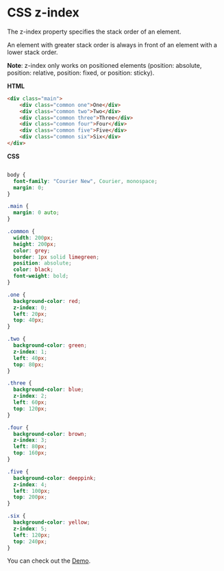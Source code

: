 # CSS z-index

The z-index property specifies the stack order of an element.

An element with greater stack order is always in front of an element with a lower stack order.

**Note**: z-index only works on positioned elements (position: absolute, position: relative, position: fixed, or position: sticky).


**HTML**

```HTML
<div class="main">
    <div class="common one">One</div>
    <div class="common two">Two</div>
    <div class="common three">Three</div>
    <div class="common four">Four</div>
    <div class="common five">Five</div>
    <div class="common six">Six</div>
</div>
```

**CSS**

```CSS

body {
  font-family: "Courier New", Courier, monospace;
  margin: 0;
}

.main {
  margin: 0 auto;
}

.common {
  width: 200px;
  height: 200px;
  color: grey;
  border: 1px solid limegreen;
  position: absolute;
  color: black;
  font-weight: bold;
}

.one {
  background-color: red;
  z-index: 0;
  left: 20px;
  top: 40px;
}

.two {
  background-color: green;
  z-index: 1;
  left: 40px;
  top: 80px;
}

.three {
  background-color: blue;
  z-index: 2;
  left: 60px;
  top: 120px;
}

.four {
  background-color: brown;
  z-index: 3;
  left: 80px;
  top: 160px;
}

.five {
  background-color: deeppink;
  z-index: 4;
  left: 100px;
  top: 200px;
}

.six {
  background-color: yellow;
  z-index: 5;
  left: 120px;
  top: 240px;
}

```

You can check out the [Demo](https://praveenoruganti.github.io/praveenoruganti-css/9_z-index/Demo).


